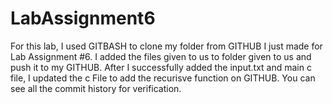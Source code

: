 # LabAssignment6

For this lab, I used GITBASH to clone my folder from GITHUB I just made for Lab Assignment #6. I added the files given to us to folder given to us and push it to my GITHUB. After I successfully added the input.txt and main c file, I updated the c File to add the recurisve function on GITHUB. You can see all the commit history for verification.
